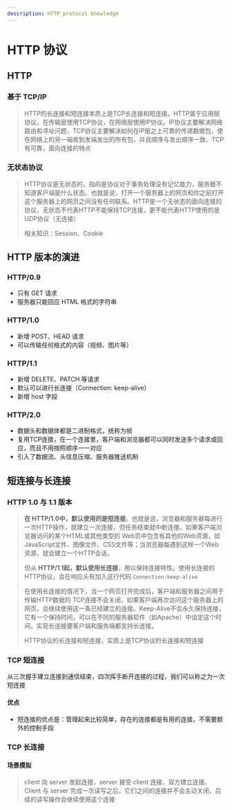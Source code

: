 ```yaml
---
description: HTTP protocol knowledge
---
```


# HTTP 协议

## HTTP

### 基于 TCP/IP

> HTTP的长连接和短连接本质上是TCP长连接和短连接。HTTP属于应用层协议，在传输层使用TCP协议，在网络层使用IP协议。IP协议主要解决网络路由和寻址问题，TCP协议主要解决如何在IP层之上可靠的传递数据包，使在网络上的另一端收到发端发出的所有包，并且顺序与发出顺序一致。TCP有可靠，面向连接的特点

### 无状态协议

> HTTP协议是无状态的，指的是协议对于事务处理没有记忆能力，服务器不知道客户端是什么状态。也就是说，打开一个服务器上的网页和你之前打开这个服务器上的网页之间没有任何联系。HTTP是一个无状态的面向连接的协议，无状态不代表HTTP不能保持TCP连接，更不能代表HTTP使用的是UDP协议（无连接）
>
> 相关知识：Session、Cookie

## HTTP 版本的演进

### HTTP/0.9

* 只有 GET 请求
* 服务器只能回应 HTML 格式的字符串

### HTTP/1.0

* 新增 POST、HEAD 请求
* 可以传输任何格式的内容（视频、图片等）

### HTTP/1.1

* 新增 DELETE、PATCH 等请求
* 默认可以进行长连接（Connection: keep-alive）
* 新增 host 字段

### HTTP/2.0

* 数据头和数据体都是二进制格式，统称为帧
* 复用TCP连接，在一个连接里，客户端和浏览器都可以同时发送多个请求或回应，而且不用按照顺序一一对应
* 引入了数据流、头信息压缩、服务器推送机制

## 短连接与长连接

### HTTP 1.0 与 1.1 版本

> **在 HTTP/1.0中，默认使用的是短连接**。也就是说，浏览器和服务器每进行一次HTTP操作，就建立一次连接，但任务结束就中断连接。如果客户端浏览器访问的某个HTML或其他类型的 Web页中包含有其他的Web资源，如JavaScript文件、图像文件、CSS文件等；当浏览器每遇到这样一个Web资源，就会建立一个HTTP会话。
>
> 但从 **HTTP/1.1起，默认使用长连接**，用以保持连接特性。使用长连接的HTTP协议，会在响应头有加入这行代码 `Connection:keep-alive`
>
> 在使用长连接的情况下，当一个网页打开完成后，客户端和服务器之间用于传输HTTP数据的 TCP连接不会关闭，如果客户端再次访问这个服务器上的网页，会继续使用这一条已经建立的连接。Keep-Alive不会永久保持连接，它有一个保持时间，可以在不同的服务器软件（如Apache）中设定这个时间。实现长连接要客户端和服务端都支持长连接。
>
> HTTP协议的长连接和短连接，实质上是TCP协议的长连接和短连接

### TCP 短连接

从三次握手建立连接到通信结束，四次挥手断开连接的过程，我们可以称之为一次短连接

#### 优点

* 短连接的优点是：管理起来比较简单，存在的连接都是有用的连接，不需要额外的控制手段

### TCP 长连接

#### 场景模拟

> client 向 server 发起连接，server 接受 client 连接，双方建立连接。Client 与 server 完成一次读写之后，它们之间的连接并不会主动关闭，后续的读写操作会继续使用这个连接

#### 

